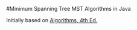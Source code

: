 #Minimum Spanning Tree
MST Algorithms in Java

Initially based on <a href="http://algs4.cs.princeton.edu/home/" target="_blank">Algorithms, 4th Ed.</a>

